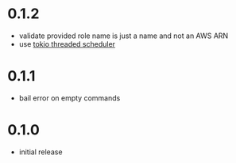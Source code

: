 # 0.1.2

* validate provided role name is just a name and not an AWS ARN
* use [tokio threaded scheduler](https://docs.rs/tokio/0.2.22/tokio/runtime/index.html#threaded-scheduler)

# 0.1.1

* bail error on empty commands

# 0.1.0

* initial release